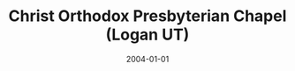 ---
date: &id001 2004-01-01
end_date: null
location:
  address: null
  city: Logan
  state: UT
minister:
- end: 2005-01-01
  name: Scott Seder
  start: 2004-01-01
  type: Organizing Pastor
ministers:
- Scott Seder
name: Christ Orthodox Presbyterian Chapel
names:
- end: 2009-01-01
  name: Christ Orthodox Presbyterian Chapel
  start: 2004-01-01
origination_date: *id001
raw_data: "UT\nLogan\nChrist Orthodox Presbyterian Chapel (2004\u20132009)\nOrg. Pastor:\
  \ Scott Seder, 2004\u20135"
received_from: null
states:
- UT
status:
  active: false
  end_date: null
  reason: null
  received_from: null
  withdrawal_to: null
title: Christ Orthodox Presbyterian Chapel (Logan UT)

---